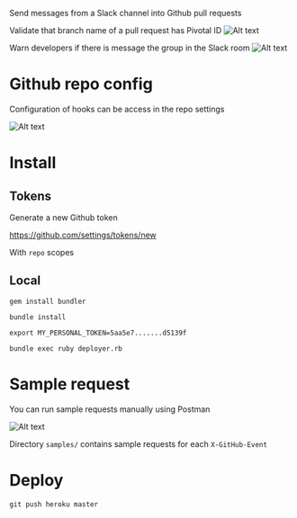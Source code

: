 
Send messages from a Slack channel into Github pull requests

Validate that branch name of a pull request has Pivotal ID
![Alt text](https://monosnap.com/file/jGbqtewAMsYC7xTe5XmN8jgJ17CWOg.png)

Warn developers if there is message the group in the Slack room
![Alt text](https://monosnap.com/file/YrPXgXfSVWhtasbrgUxyz5UAdHx39e.png)

# Github repo config

Configuration of hooks can be access in the repo settings

![Alt text](https://monosnap.com/file/NxqohNVLATwCjz1iWXPHULW380BVnR.png)

# Install

## Tokens

Generate a new Github token

https://github.com/settings/tokens/new

With `repo` scopes

## Local

```
gem install bundler

bundle install
```

```
export MY_PERSONAL_TOKEN=5aa5e7.......d5139f

bundle exec ruby deployer.rb

```

# Sample request

You can run sample requests manually using Postman

![Alt text](https://monosnap.com/file/0JFDd38uJT6nOHTk1wWKa89JNX0h1h.png)

Directory `samples/` contains sample requests for each `X-GitHub-Event`

# Deploy

`git push heroku master`
